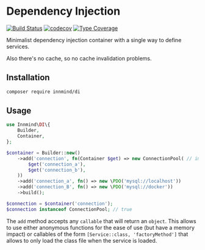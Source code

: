 # Dependency Injection

[![Build Status](https://github.com/innmind/di/workflows/CI/badge.svg?branch=master)](https://github.com/innmind/di/actions?query=workflow%3ACI)
[![codecov](https://codecov.io/gh/innmind/di/branch/develop/graph/badge.svg)](https://codecov.io/gh/innmind/di)
[![Type Coverage](https://shepherd.dev/github/innmind/di/coverage.svg)](https://shepherd.dev/github/innmind/di)

Minimalist dependency injection container with a single way to define services.

Also there's no cache, so no cache invalidation problems.

## Installation

```sh
composer require innmind/di
```

## Usage

```php
use Innmind\DI\{
    Builder,
    Container,
};

$container = Builder::new()
    ->add('connection', fn(Container $get) => new ConnectionPool( // imaginary class
        $get('connection_a'),
        $get('connection_b'),
    ))
    ->add('connection_a', fn() => new \PDO('mysql://localhost'))
    ->add('connection_B', fn() => new \PDO('mysql://docker'))
    ->build();

$connection = $container('connection');
$connection instanceof ConnectionPool; // true
```

The `add` method accepts any `callable` that will return an `object`. This allows to use either anonymous functions for the ease of use (but have a memory impact) or callables of the form `[Service::class, 'factoryMethod']` that allows to only load the class file when the service is loaded.
